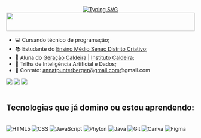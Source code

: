<div align="center" style="text-align: center;">
  <a href="https://git.io/typing-svg">
    <img src="https://readme-typing-svg.herokuapp.com/?center=true&vCenter=true&color=A020F0&lines=Oie!+Eu+sou+a+Anna+Thereza!+💜👋;Seja+bem-+vindo+ao+meu+GitHub+💌👾💻;+" alt="Typing SVG">
  </a>
</div>

<img width="100%" height="50" src="https://i.imgur.com/dBaSKWF.gif" />

- 💻 Cursando técnico de programação;
- 📚 Estudante do [Ensino Médio Senac Distrito Criativo](https://www.senacrs.com.br/unidade/84); 
- 💚 Aluna do [Geração Caldeira](https://www.geracaocaldeira.org/) | [Instituto Caldeira](https://institutocaldeira.org.br/);
- 🎲 Trilha de Inteligência Artificial e Dados;
- 📩 Contato: annatpunterberger@gmail.com@gmail.com

<div> 
  <a href="https://www.instagram.com/annatherezaunt?igsh=MTZvN2F2dmZjYm9i" target="_blank"><img src="https://img.shields.io/badge/-Instagram-%23E4405F?style=for-the-badge&logo=instagram&logoColor=white" target="_blank"></a>
  <a href = "mailto:annatpunterberger@gmail.com"><img src="https://img.shields.io/badge/-Gmail-%23333?style=for-the-badge&logo=gmail&logoColor=white" target="_blank"></a>
  <a href="https://www.linkedin.com/in/anna-thereza-unterberger-8b80562b8?utm_source=share&utm_campaign=share_via&utm_content=profile&utm_medium=ios_app" target="_blank"><img src="https://img.shields.io/badge/LinkedIn-0077B5?style=for-the-badge&logo=linkedin&logoColor=white" target="_blank"></a>
</div> <br>

## Tecnologias que já domino ou estou aprendendo:

<div style="display: inline_block"><br/>
<img align="center" alt="HTML5" src="https://img.shields.io/badge/HTML5-E34F26?style=for-the-badge&logo=html5&logoColor=white"/>
<img align="center" alt="CSS" src="https://img.shields.io/badge/CSS3-1572B6?style=for-the-badge&logo=css3&logoColor=white"/>
<img align="center" alt="JavaScript" src="https://img.shields.io/badge/JavaScript-323330?style=for-the-badge&logo=javascript&logoColor=F7DF1E"/>
<img align="center" alt="Phyton" src="https://img.shields.io/badge/Python-3776AB?style=for-the-badge&logo=python&logoColor=white"/>
<img align="center" alt="Java" src="https://img.shields.io/badge/Java-ED8B00?style=for-the-badge&logo=openjdk&logoColor=white"/>
<img align="center" alt="Git" src="https://img.shields.io/badge/GIT-E44C30?style=for-the-badge&logo=git&logoColor=white"/>
<img align="center" alt="Canva" src="https://img.shields.io/badge/Canva-%2300C4CC.svg?&style=for-the-badge&logo=Canva&logoColor=white"/>
<img align="center" alt="Figma" src="https://img.shields.io/badge/Figma-F24E1E?style=for-the-badge&logo=figma&logoColor=white"/>
</div> <br>
